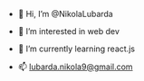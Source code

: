 - 👋 Hi, I’m @NikolaLubarda
- 👀 I’m interested in web dev
- 🌱 I’m currently learning react.js

- 📫 lubarda.nikola9@gmail.com 


<!---
NikolaLubarda/NikolaLubarda is a ✨ special ✨ repository because its `README.md` (this file) appears on your GitHub profile.
You can click the Preview link to take a look at your changes.
--->
